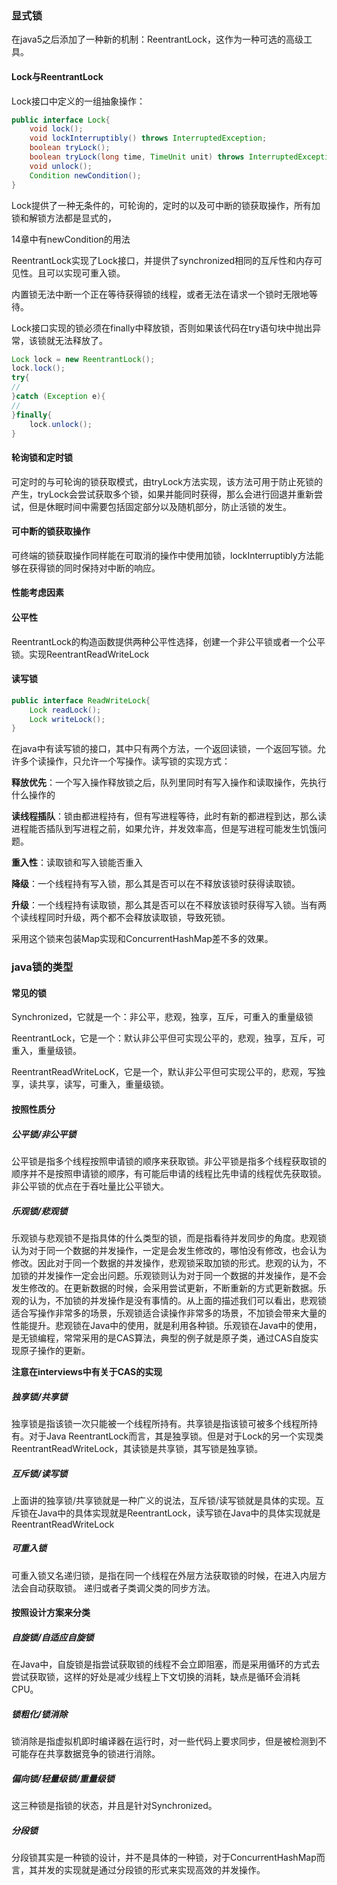 ### 显式锁

在java5之后添加了一种新的机制：ReentrantLock，这作为一种可选的高级工具。

#### Lock与ReentrantLock

Lock接口中定义的一组抽象操作：

```java
public interface Lock{
    void lock();
    void lockInterruptibly() throws InterruptedException;
    boolean tryLock();
    boolean tryLock(long time, TimeUnit unit) throws InterruptedException;
    void unlock();
	Condition newCondition();
}
```

Lock提供了一种无条件的，可轮询的，定时的以及可中断的锁获取操作，所有加锁和解锁方法都是显式的，

14章中有newCondition的用法

ReentrantLock实现了Lock接口，并提供了synchronized相同的互斥性和内存可见性。且可以实现可重入锁。

内置锁无法中断一个正在等待获得锁的线程，或者无法在请求一个锁时无限地等待。

Lock接口实现的锁必须在finally中释放锁，否则如果该代码在try语句块中抛出异常，该锁就无法释放了。

```java
Lock lock = new ReentrantLock();
lock.lock();
try{
//
}catch (Exception e){
//
}finally{
	lock.unlock();
}

```

#### 轮询锁和定时锁

可定时的与可轮询的锁获取模式，由tryLock方法实现，该方法可用于防止死锁的产生，tryLock会尝试获取多个锁，如果并能同时获得，那么会进行回退并重新尝试，但是休眠时间中需要包括固定部分以及随机部分，防止活锁的发生。

#### 可中断的锁获取操作

可终端的锁获取操作同样能在可取消的操作中使用加锁，lockInterruptibly方法能够在获得锁的同时保持对中断的响应。

#### 性能考虑因素

#### 公平性

ReentrantLock的构造函数提供两种公平性选择，创建一个非公平锁或者一个公平锁。实现ReentrantReadWriteLock

#### 读写锁

```java
public interface ReadWriteLock{
    Lock readLock();
    Lock writeLock();
}
```

在java中有读写锁的接口，其中只有两个方法，一个返回读锁，一个返回写锁。允许多个读操作，只允许一个写操作。读写锁的实现方式：

**释放优先**：一个写入操作释放锁之后，队列里同时有写入操作和读取操作，先执行什么操作的

**读线程插队**：锁由都进程持有，但有写进程等待，此时有新的都进程到达，那么读进程能否插队到写进程之前，如果允许，并发效率高，但是写进程可能发生饥饿问题。

**重入性**：读取锁和写入锁能否重入

**降级**：一个线程持有写入锁，那么其是否可以在不释放该锁时获得读取锁。

**升级**：一个线程持有读取锁，那么其是否可以在不释放该锁时获得写入锁。当有两个读线程同时升级，两个都不会释放读取锁，导致死锁。

采用这个锁来包装Map实现和ConcurrentHashMap差不多的效果。





### java锁的类型

#### 常见的锁

 Synchronized，它就是一个：非公平，悲观，独享，互斥，可重入的重量级锁 

ReentrantLock，它是一个：默认非公平但可实现公平的，悲观，独享，互斥，可重入，重量级锁。

ReentrantReadWriteLocK，它是一个，默认非公平但可实现公平的，悲观，写独享，读共享，读写，可重入，重量级锁。

#### 按照性质分

##### **公平锁/非公平锁**

 公平锁是指多个线程按照申请锁的顺序来获取锁。非公平锁是指多个线程获取锁的顺序并不是按照申请锁的顺序，有可能后申请的线程比先申请的线程优先获取锁。 非公平锁的优点在于吞吐量比公平锁大。 

##### **乐观锁/悲观锁**

 乐观锁与悲观锁不是指具体的什么类型的锁，而是指看待并发同步的角度。悲观锁认为对于同一个数据的并发操作，一定是会发生修改的，哪怕没有修改，也会认为修改。因此对于同一个数据的并发操作，悲观锁采取加锁的形式。悲观的认为，不加锁的并发操作一定会出问题。乐观锁则认为对于同一个数据的并发操作，是不会发生修改的。在更新数据的时候，会采用尝试更新，不断重新的方式更新数据。乐观的认为，不加锁的并发操作是没有事情的。从上面的描述我们可以看出，悲观锁适合写操作非常多的场景，乐观锁适合读操作非常多的场景，不加锁会带来大量的性能提升。悲观锁在Java中的使用，就是利用各种锁。乐观锁在Java中的使用，是无锁编程，常常采用的是CAS算法，典型的例子就是原子类，通过CAS自旋实现原子操作的更新。 

**注意在interviews中有关于CAS的实现**

##### **独享锁/共享锁**

 独享锁是指该锁一次只能被一个线程所持有。共享锁是指该锁可被多个线程所持有。对于Java ReentrantLock而言，其是独享锁。但是对于Lock的另一个实现类ReentrantReadWriteLock，其读锁是共享锁，其写锁是独享锁。 

##### **互斥锁/读写锁**

 上面讲的独享锁/共享锁就是一种广义的说法，互斥锁/读写锁就是具体的实现。互斥锁在Java中的具体实现就是ReentrantLock，读写锁在Java中的具体实现就是ReentrantReadWriteLock 

##### **可重入锁**

 可重入锁又名递归锁，是指在同一个线程在外层方法获取锁的时候，在进入内层方法会自动获取锁。 递归或者子类调父类的同步方法。

#### **按照设计方案来分类**

##### **自旋锁/自适应自旋锁**

 在Java中，自旋锁是指尝试获取锁的线程不会立即阻塞，而是采用循环的方式去尝试获取锁，这样的好处是减少线程上下文切换的消耗，缺点是循环会消耗CPU。 

##### **锁粗化/锁消除**

 锁消除是指虚拟机即时编译器在运行时，对一些代码上要求同步，但是被检测到不可能存在共享数据竞争的锁进行消除。 

##### **偏向锁/轻量级锁/重量级锁**

 这三种锁是指锁的状态，并且是针对Synchronized。 

##### **分段锁**

 分段锁其实是一种锁的设计，并不是具体的一种锁，对于ConcurrentHashMap而言，其并发的实现就是通过分段锁的形式来实现高效的并发操作。 